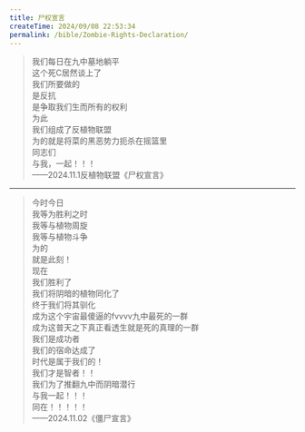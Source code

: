```yaml
---
title: 尸权宣言
createTime: 2024/09/08 22:53:34
permalink: /bible/Zombie-Rights-Declaration/
---
```



> 我们每日在九中墓地躺平<br/>
> 这个死C居然谈上了<br/>
> 我们所要做的<br/>
> 是反抗<br/>
> 是争取我们生而所有的权利<br/>
> 为此<br/>
> 我们组成了反植物联盟<br/>
> 为的就是将菜的黑恶势力扼杀在摇篮里<br/>
> 同志们<br/>
> 与我，一起！！！<br/>
>                                      ——2024.11.1反植物联盟《尸权宣言》

---

> 今时今日<br/>
> 我等为胜利之时<br/>
> 我等与植物周旋<br/>
> 我等与植物斗争<br/>
> 为的<br/>
> 就是此刻！<br/>
> 现在<br/>
> 我们胜利了<br/>
> 我们将阴暗的植物同化了<br/>
> 终于我们将其驯化<br/>
> 成为这个宇宙最傻逼的fvvvv九中最死的一群<br/>
> 成为这普天之下真正看透生就是死的真理的一群<br/>
> 我们是成功者<br/>
> 我们的宿命达成了<br/>
> 时代是属于我们的！<br/>
> 我们才是智者！！<br/>
> 我们为了推翻九中而阴暗潜行<br/>
> 与我一起！！！<br/>
> 同在！！！！！<br/>
>                                      ——2024.11.02《僵尸宣言》<br/>